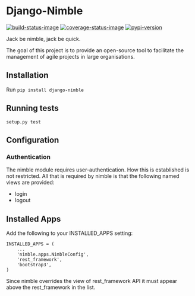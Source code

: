 # Django-Nimble
[![build-status-image]][travis]
[![coverage-status-image]][codecov]
[![pypi-version]][pypi]

Jack be nimble, jack be quick.

The goal of this project is to provide an open-source tool to facilitate the
management of agile projects in large organisations.

## Installation
Run `pip install django-nimble`

## Running tests
`setup.py test`

## Configuration
### Authentication
The nimble module requires user-authentication.  How this is established is not
restricted.  All that is required by nimble is that the following named views
are provided:
- login
- logout

## Installed Apps
Add the following to your INSTALLED_APPS setting:
```
INSTALLED_APPS = (
    ...
    'nimble.apps.NimbleConfig',
    'rest_framework',
    'bootstrap3',
)
```
Since nimble overrides the view of rest_framework API it must appear above the
rest_framework in the list.

[build-status-image]: https://secure.travis-ci.org/heoga/django-nimble.svg?branch=master
[travis]: http://travis-ci.org/heoga/django-nimble?branch=master
[coverage-status-image]: https://codecov.io/gh/heoga/django-nimble/branch/master/graph/badge.svg
[codecov]: https://codecov.io/gh/heoga/django-nimble?branch=master
[pypi-version]: https://img.shields.io/pypi/v/django-nimble.svg
[pypi]: https://pypi.python.org/pypi/django-nimble
